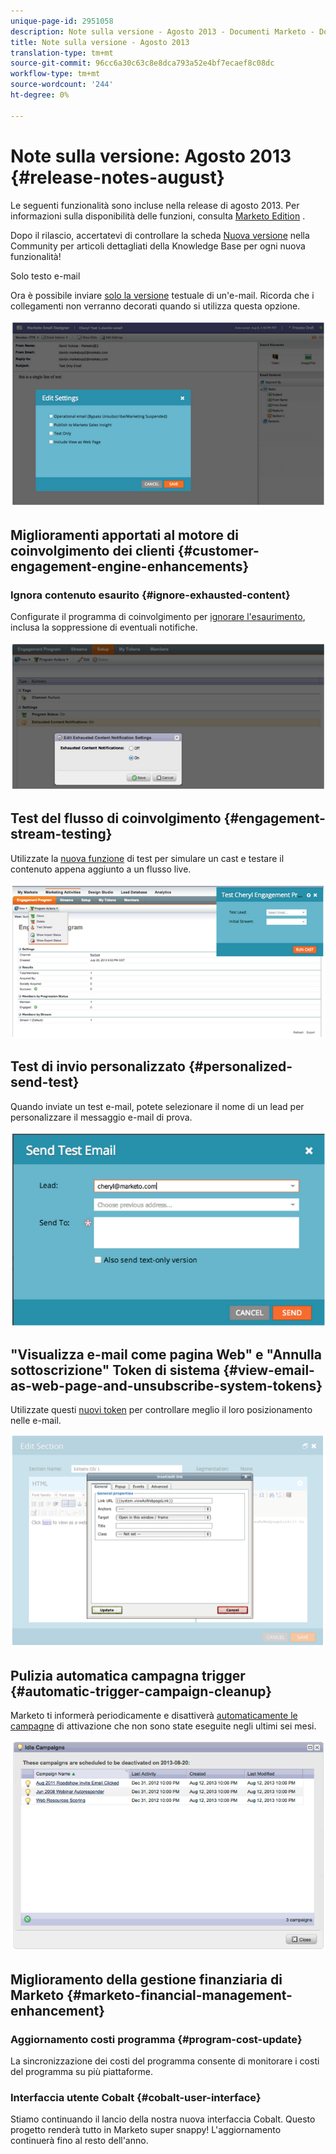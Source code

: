 ```yaml
---
unique-page-id: 2951058
description: Note sulla versione - Agosto 2013 - Documenti Marketo - Documentazione prodotto
title: Note sulla versione - Agosto 2013
translation-type: tm+mt
source-git-commit: 96cc6a30c63c8e8dca793a52e4bf7ecaef8c08dc
workflow-type: tm+mt
source-wordcount: '244'
ht-degree: 0%

---
```



# Note sulla versione: Agosto 2013 {#release-notes-august}

Le seguenti funzionalità sono incluse nella release di agosto 2013. Per informazioni sulla disponibilità delle funzioni, consulta [Marketo Edition](http://docs.marketo.com/display/docs/assets/pricing-1.php) .

Dopo il rilascio, accertatevi di controllare la scheda [Nuova versione](release-notes-december-2013.md) nella Community per articoli dettagliati della Knowledge Base per ogni nuova funzionalità!

Solo testo e-mail

Ora è possibile inviare [solo la versione](../../product-docs/email-marketing/general/creating-an-email/create-a-text-only-email.md) testuale di un&#39;e-mail. Ricorda che i collegamenti non verranno decorati quando si utilizza questa opzione.

![](assets/image2014-9-22-16-3a34-3a15.png)

## Miglioramenti apportati al motore di coinvolgimento dei clienti {#customer-engagement-engine-enhancements}

### Ignora contenuto esaurito {#ignore-exhausted-content}

Configurate il programma di coinvolgimento per [ignorare l&#39;esaurimento](../../product-docs/email-marketing/drip-nurturing/using-engagement-programs/disable-and-enable-exhausted-content-notifications.md), inclusa la soppressione di eventuali notifiche.

![](assets/image2014-9-22-16-3a34-3a37.png)

## Test del flusso di coinvolgimento {#engagement-stream-testing}

Utilizzate la [nuova funzione](../../product-docs/email-marketing/drip-nurturing/engagement-program-streams/test-an-engagement-stream.md) di test per simulare un cast e testare il contenuto appena aggiunto a un flusso live.

![](assets/image2014-9-22-16-3a34-3a56.png)

## Test di invio personalizzato {#personalized-send-test}

Quando inviate un test e-mail, potete selezionare il nome di un lead per personalizzare il messaggio e-mail di prova.

![](assets/image2014-9-22-16-3a35-3a15.png)

## &quot;Visualizza e-mail come pagina Web&quot; e &quot;Annulla sottoscrizione&quot; Token di sistema {#view-email-as-web-page-and-unsubscribe-system-tokens}

Utilizzate questi [nuovi token](../../product-docs/email-marketing/general/using-tokens/system-tokens-glossary.md) per controllare meglio il loro posizionamento nelle e-mail.

![](assets/image2014-9-22-16-3a35-3a38.png)

## Pulizia automatica campagna trigger {#automatic-trigger-campaign-cleanup}

Marketo ti informerà periodicamente e disattiverà [automaticamente le campagne](../../product-docs/core-marketo-concepts/smart-campaigns/using-smart-campaigns/automatic-trigger-campaign-cleanup.md) di attivazione che non sono state eseguite negli ultimi sei mesi.

![](assets/image2014-9-22-16-3a36-3a2.png)

## Miglioramento della gestione finanziaria di Marketo {#marketo-financial-management-enhancement}

### Aggiornamento costi programma  {#program-cost-update}

La sincronizzazione dei costi del programma consente di monitorare i costi del programma su più piattaforme.

### Interfaccia utente Cobalt {#cobalt-user-interface}

Stiamo continuando il lancio della nostra nuova interfaccia Cobalt. Questo progetto renderà tutto in Marketo super snappy! L&#39;aggiornamento continuerà fino al resto dell&#39;anno.
